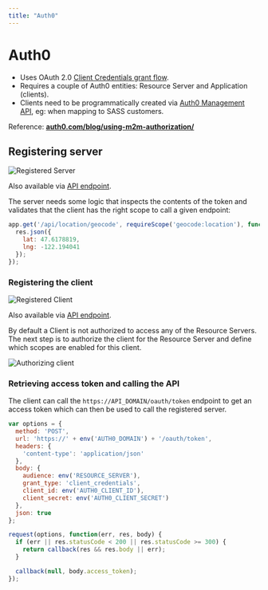 ```yaml
---
title: "Auth0"
---
```


# Auth0

- Uses OAuth 2.0 [Client Credentials grant flow](https://datatracker.ietf.org/doc/html/rfc6749).
- Requires a couple of Auth0 entities: Resource Server and Application (clients).
- Clients need to be programmatically created via [Auth0 Management API](https://auth0.com/docs/api/management/v2/clients/post-clients), eg: when mapping to SASS customers.

Reference: **[auth0.com/blog/using-m2m-authorization/](https://auth0.com/blog/using-m2m-authorization/)**

## Registering server

![Registered Server](https://raw.githubusercontent.com/auth0-samples/auth0-api-auth-samples/master/docs/media/worldmappers-rs.png)

Also available via [API endpoint](https://auth0.com/docs/api/management/v2/resource-servers/post-resource-servers).

The server needs some logic that inspects the contents of the token and validates that the client has the right scope to call a given endpoint:
```js
app.get('/api/location/geocode', requireScope('geocode:location'), function(req, res, next) {
  res.json({
    lat: 47.6178819,
    lng: -122.194041
  });
});
```


### Registering the client

![Registered Client](https://raw.githubusercontent.com/auth0-samples/auth0-api-auth-samples/master/docs/media/giftdeliveries-client.png)

Also available via [API endpoint](https://auth0.com/docs/api/management/v2/clients/post-clients).

By default a Client is not authorized to access any of the Resource Servers. The next step is to authorize the client for the Resource Server and define which scopes are enabled for this client.

![Authorizing client](https://raw.githubusercontent.com/auth0-samples/auth0-api-auth-samples/master/docs/media/giftdeliveries-grants.png)

### Retrieving access token and calling the API

The client can call the `https://API_DOMAIN/oauth/token` endpoint to get an access token which can then be used to call the registered server.

```js
var options = {
  method: 'POST',
  url: 'https://' + env('AUTH0_DOMAIN') + '/oauth/token',
  headers: {
    'content-type': 'application/json'
  },
  body: {
    audience: env('RESOURCE_SERVER'),
    grant_type: 'client_credentials',
    client_id: env('AUTH0_CLIENT_ID'),
    client_secret: env('AUTH0_CLIENT_SECRET')
  },
  json: true
};

request(options, function(err, res, body) {
  if (err || res.statusCode < 200 || res.statusCode >= 300) {
    return callback(res && res.body || err);
  }

  callback(null, body.access_token);
});
```
